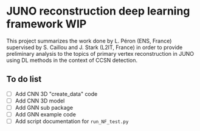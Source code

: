 # JUNO reconstruction deep learning  framework WIP

This project summarizes the work done by L. Péron (ENS, France) supervised by S. Caillou and J. Stark (L2IT, France) in order to provide preliminary analysis to the topics of primary vertex reconstruction in JUNO using DL methods in the context of CCSN detection.

## To do list

- [ ] Add CNN 3D "create_data" code
- [ ] Add CNN 3D model
- [ ] Add GNN sub package
- [ ] Add GNN example code
- [ ] Add script documentation for `run_NF_test.py`